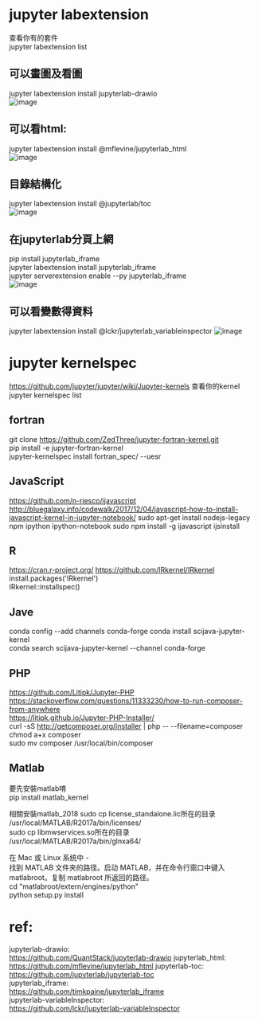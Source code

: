 # jupyter labextension      
查看你有的套件  
jupyter labextension list   
    
## 可以畫圖及看圖   
jupyter labextension install jupyterlab-drawio  
![image](https://github.com/sony791210/python3.6_conda/jupterlab_soft/photo/drawio.gif) 


## 可以看html:   
jupyter labextension install @mflevine/jupyterlab_html  
![image](https://github.com/sony791210/python3.6_conda/jupterlab_soft/photo/html.gif)    


## 目錄結構化   
jupyter labextension install @jupyterlab/toc     
![image](https://github.com/sony791210/python3.6_conda/jupterlab_soft/photo/toc.gif)    


## 在jupyterlab分頁上網 
pip install jupyterlab_iframe   
jupyter labextension install jupyterlab_iframe  
jupyter serverextension enable --py jupyterlab_iframe   
![image](https://github.com/sony791210/python3.6_conda/jupterlab_soft/photo/iframe.gif)     



## 可以看變數得資料
jupyter labextension install @lckr/jupyterlab_variableinspector 
![image](https://github.com/sony791210/python3.6_conda/jupterlab_soft/photo/variable.gif)        

# jupyter kernelspec    
https://github.com/jupyter/jupyter/wiki/Jupyter-kernels 
查看你的kernel  
jupyter kernelspec list     

## fortran
git clone https://github.com/ZedThree/jupyter-fortran-kernel.git    
pip install -e jupyter-fortran-kernel       
jupyter-kernelspec install fortran_spec/ --uesr 


## JavaScript   
https://github.com/n-riesco/ijavascript 
http://bluegalaxy.info/codewalk/2017/12/04/javascript-how-to-install-javascript-kernel-in-jupyter-notebook/ 
sudo apt-get install nodejs-legacy npm ipython ipython-notebook 
sudo npm install -g ijavascript 
ijsinstall  


## R
https://cran.r-project.org/ 
https://github.com/IRkernel/IRkernel    
install.packages('IRkernel')    
IRkernel::installspec() 


## Jave 
conda config --add channels conda-forge 
conda install scijava-jupyter-kernel    
conda search scijava-jupyter-kernel --channel conda-forge   




## PHP
https://github.com/Litipk/Jupyter-PHP   
https://stackoverflow.com/questions/11333230/how-to-run-composer-from-anywhere  
https://litipk.github.io/Jupyter-PHP-Installer/     
curl -sS http://getcomposer.org/installer | php -- --filename=composer      
chmod a+x composer  
sudo mv composer /usr/local/bin/composer    




## Matlab
要先安裝matlab唷    
pip install matlab_kernel   

相關安裝matlab_2018 
sudo cp license_standalone.lic所在的目录 /usr/local/MATLAB/R2017a/bin/licenses/     
sudo cp libmwservices.so所在的目录 /usr/local/MATLAB/R2017a/bin/glnxa64/    


在 Mac 或 Linux 系统中 -    
找到 MATLAB 文件夹的路径。启动 MATLAB，并在命令行窗口中键入 matlabroot。复制 matlabroot 所返回的路径。  
cd "matlabroot/extern/engines/python"   
python setup.py install 





# ref:  
jupyterlab-drawio:  
https://github.com/QuantStack/jupyterlab-drawio 
jupyterlab_html:    
https://github.com/mflevine/jupyterlab_html
jupyterlab-toc: 
https://github.com/jupyterlab/jupyterlab-toc        
jupyterlab_iframe:      
https://github.com/timkpaine/jupyterlab_iframe      
jupyterlab-variableInspector:       
https://github.com/lckr/jupyterlab-variableInspector    


